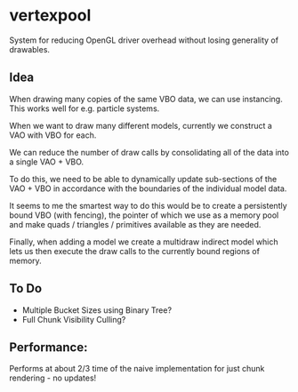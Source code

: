 # vertexpool

System for reducing OpenGL driver overhead without losing generality of drawables.

## Idea

When drawing many copies of the same VBO data, we can use instancing. This works well for e.g. particle systems.

When we want to draw many different models, currently we construct a VAO with VBO for each.

We can reduce the number of draw calls by consolidating all of the data into a single VAO + VBO.

To do this, we need to be able to dynamically update sub-sections of the VAO + VBO in accordance with
the boundaries of the individual model data.

It seems to me the smartest way to do this would be to create a persistently bound VBO (with fencing), the pointer of which we use as a memory pool and make quads / triangles / primitives available as they are needed.

Finally, when adding a model we create a multidraw indirect model which lets us then execute the draw calls
to the currently bound regions of memory.

## To Do
- Multiple Bucket Sizes using Binary Tree?
- Full Chunk Visibility Culling?

## Performance:

Performs at about 2/3 time of the naive implementation for just chunk rendering - no updates!
